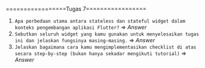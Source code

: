 =================Tugas 7=================
1. `Apa perbedaan utama antara stateless dan stateful widget dalam konteks pengembangan aplikasi Flutter?`
=> *Answer*
2. `Sebutkan seluruh widget yang kamu gunakan untuk menyelesaikan tugas ini dan jelaskan fungsinya masing-masing.`
=> *Answer*
3. `Jelaskan bagaimana cara kamu mengimplementasikan checklist di atas secara step-by-step (bukan hanya sekadar mengikuti tutorial)`
=> *Answer*